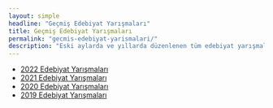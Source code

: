 ```yaml
---
layout: simple
headline: "Geçmiş Edebiyat Yarışmaları"
title: Geçmiş Edebiyat Yarışmaları
permalink: "gecmis-edebiyat-yarismalari/"
description: "Eski aylarda ve yıllarda düzenlenen tüm edebiyat yarışmalarının ve diğer yarışmaların listesine ilgili aya tıklayarak erişebilirsiniz."
---
```


<ul class='nav flex-column'>
   <li class='nav-item'>
      <a class='nav-link' href='/2022-edebiyat-yarismalari/'>
         2022 Edebiyat Yarışmaları
      </a>
   </li>
   <li class='nav-item'>
      <a class='nav-link' href='/2021-edebiyat-yarismalari/'>
         2021 Edebiyat Yarışmaları
      </a>
   </li>
   <li class='nav-item'>
      <a class='nav-link' href='/2020-edebiyat-yarismalari/'>
         2020 Edebiyat Yarışmaları
      </a>
   </li>
   <li class='nav-item'>
      <a class='nav-link' href='/2019-edebiyat-yarismalari/'>
         2019 Edebiyat Yarışmaları
      </a>
   </li>
</ul>